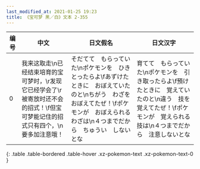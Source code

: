 ```yaml
---
last_modified_at: 2021-01-25 19:23
title: 《宝可梦 黑／白》文本 2-355
---
```

| 编号 | 中文 | 日文假名 | 日文汉字 |
| ---- | ---- | ---- | --- |
| 0 | 我来这取走\n已经结束培育的宝可梦时，\r发现它已经学会了\r被寄放时还不会的招式！\f但宝可梦能记住的招式只有四个，\n要多加注意哦！ | そだてて　もらっていた\nポケモンを　ひきとったらよ\fあずけたときに　おぼえていたのと\nちがう　わざを　おぼえてたぜ！\fポケモンが　おぼえられる　わざは\n４つまでだから　ちゅうい　しないとな | 育てて　もらっていた\nポケモンを　引き取ったらよ\f預けたときに　覚えていたのと\n違う　技を　覚えてたぜ！\fポケモンが　覚えられる　技は\n４つまでだから　注意しないとな |
{: .table .table-bordered .table-hover .xz-pokemon-text .xz-pokemon-text-0 }
